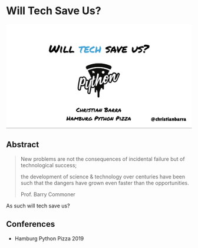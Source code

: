 # Will Tech Save Us?

![image](/will-tech-save-us/page.png)

## Abstract

> New problems are not the consequences of incidental failure but of technological success;
>
> the development of science & technology over centuries have been such that the dangers have grown even faster than the opportunities.
>
> Prof. Barry Commoner

As such will tech save us?

## Conferences

- Hamburg Python Pizza 2019
